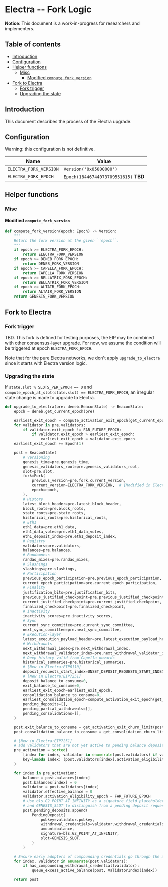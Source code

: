 # Electra -- Fork Logic

**Notice**: This document is a work-in-progress for researchers and implementers.

## Table of contents

<!-- TOC -->
<!-- START doctoc generated TOC please keep comment here to allow auto update -->
<!-- DON'T EDIT THIS SECTION, INSTEAD RE-RUN doctoc TO UPDATE -->

- [Introduction](#introduction)
- [Configuration](#configuration)
- [Helper functions](#helper-functions)
  - [Misc](#misc)
    - [Modified `compute_fork_version`](#modified-compute_fork_version)
- [Fork to Electra](#fork-to-electra)
  - [Fork trigger](#fork-trigger)
  - [Upgrading the state](#upgrading-the-state)

<!-- END doctoc generated TOC please keep comment here to allow auto update -->
<!-- /TOC -->

## Introduction

This document describes the process of the Electra upgrade.

## Configuration

Warning: this configuration is not definitive.

| Name | Value |
| - | - |
| `ELECTRA_FORK_VERSION` | `Version('0x05000000')` |
| `ELECTRA_FORK_EPOCH` | `Epoch(18446744073709551615)` **TBD** |

## Helper functions

### Misc

#### Modified `compute_fork_version`

```python
def compute_fork_version(epoch: Epoch) -> Version:
    """
    Return the fork version at the given ``epoch``.
    """
    if epoch >= ELECTRA_FORK_EPOCH:
        return ELECTRA_FORK_VERSION
    if epoch >= DENEB_FORK_EPOCH:
        return DENEB_FORK_VERSION
    if epoch >= CAPELLA_FORK_EPOCH:
        return CAPELLA_FORK_VERSION
    if epoch >= BELLATRIX_FORK_EPOCH:
        return BELLATRIX_FORK_VERSION
    if epoch >= ALTAIR_FORK_EPOCH:
        return ALTAIR_FORK_VERSION
    return GENESIS_FORK_VERSION
```

## Fork to Electra

### Fork trigger

TBD. This fork is defined for testing purposes, the EIP may be combined with other consensus-layer upgrade.
For now, we assume the condition will be triggered at epoch `ELECTRA_FORK_EPOCH`.

Note that for the pure Electra networks, we don't apply `upgrade_to_electra` since it starts with Electra version logic.

### Upgrading the state

If `state.slot % SLOTS_PER_EPOCH == 0` and `compute_epoch_at_slot(state.slot) == ELECTRA_FORK_EPOCH`,
an irregular state change is made to upgrade to Electra.

```python
def upgrade_to_electra(pre: deneb.BeaconState) -> BeaconState:
    epoch = deneb.get_current_epoch(pre)

    earliest_exit_epoch = compute_activation_exit_epoch(get_current_epoch(pre))
    for validator in pre.validators:
        if validator.exit_epoch != FAR_FUTURE_EPOCH:
            if validator.exit_epoch > earliest_exit_epoch:
                earliest_exit_epoch = validator.exit_epoch
    earliest_exit_epoch += Epoch(1)

    post = BeaconState(
        # Versioning
        genesis_time=pre.genesis_time,
        genesis_validators_root=pre.genesis_validators_root,
        slot=pre.slot,
        fork=Fork(
            previous_version=pre.fork.current_version,
            current_version=ELECTRA_FORK_VERSION,  # [Modified in Electra:EIP6110]
            epoch=epoch,
        ),
        # History
        latest_block_header=pre.latest_block_header,
        block_roots=pre.block_roots,
        state_roots=pre.state_roots,
        historical_roots=pre.historical_roots,
        # Eth1
        eth1_data=pre.eth1_data,
        eth1_data_votes=pre.eth1_data_votes,
        eth1_deposit_index=pre.eth1_deposit_index,
        # Registry
        validators=pre.validators,
        balances=pre.balances,
        # Randomness
        randao_mixes=pre.randao_mixes,
        # Slashings
        slashings=pre.slashings,
        # Participation
        previous_epoch_participation=pre.previous_epoch_participation,
        current_epoch_participation=pre.current_epoch_participation,
        # Finality
        justification_bits=pre.justification_bits,
        previous_justified_checkpoint=pre.previous_justified_checkpoint,
        current_justified_checkpoint=pre.current_justified_checkpoint,
        finalized_checkpoint=pre.finalized_checkpoint,
        # Inactivity
        inactivity_scores=pre.inactivity_scores,
        # Sync
        current_sync_committee=pre.current_sync_committee,
        next_sync_committee=pre.next_sync_committee,
        # Execution-layer
        latest_execution_payload_header=pre.latest_execution_payload_header,
        # Withdrawals
        next_withdrawal_index=pre.next_withdrawal_index,
        next_withdrawal_validator_index=pre.next_withdrawal_validator_index,
        # Deep history valid from Capella onwards
        historical_summaries=pre.historical_summaries,
        # [New in Electra:EIP6110]
        deposit_requests_start_index=UNSET_DEPOSIT_REQUESTS_START_INDEX,
        # [New in Electra:EIP7251]
        deposit_balance_to_consume=0,
        exit_balance_to_consume=0,
        earliest_exit_epoch=earliest_exit_epoch,
        consolidation_balance_to_consume=0,
        earliest_consolidation_epoch=compute_activation_exit_epoch(get_current_epoch(pre)),
        pending_deposits=[],
        pending_partial_withdrawals=[],
        pending_consolidations=[],
    )

    post.exit_balance_to_consume = get_activation_exit_churn_limit(post)
    post.consolidation_balance_to_consume = get_consolidation_churn_limit(post)

    # [New in Electra:EIP7251]
    # add validators that are not yet active to pending balance deposits
    pre_activation = sorted(
        [index for index, validator in enumerate(post.validators) if validator.activation_epoch == FAR_FUTURE_EPOCH],
        key=lambda index: (post.validators[index].activation_eligibility_epoch, index),
    )

    for index in pre_activation:
        balance = post.balances[index]
        post.balances[index] = 0
        validator = post.validators[index]
        validator.effective_balance = 0
        validator.activation_eligibility_epoch = FAR_FUTURE_EPOCH
        # Use bls.G2_POINT_AT_INFINITY as a signature field placeholder
        # and GENESIS_SLOT to distinguish from a pending deposit request
        post.pending_deposits.append(
            PendingDeposit(
                pubkey=validator.pubkey,
                withdrawal_credentials=validator.withdrawal_credentials,
                amount=balance,
                signature=bls.G2_POINT_AT_INFINITY,
                slot=GENESIS_SLOT,
            )
        )

    # Ensure early adopters of compounding credentials go through the activation churn
    for index, validator in enumerate(post.validators):
        if has_compounding_withdrawal_credential(validator):
            queue_excess_active_balance(post, ValidatorIndex(index))

    return post
```

